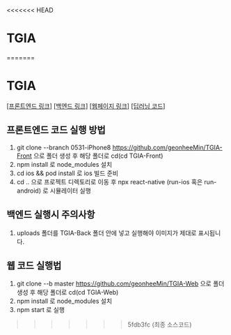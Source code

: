 <<<<<<< HEAD
# TGIA
=======
# TGIA

[[프론트엔드 링크]](https://github.com/geonheeMin/TGIA-Front/0531-iPhone8)
[[백엔드 링크]](https://github.com/geonheeMin/TGIA-Back/main)
[[웹페이지 링크]](https://github.com/geonheeMin/TGIA-Web/master)
[[딥러닝 코드]](https://github.com/MKSonny/TGIA_DeepLearn/main)

프론트엔드 코드 실행 방법
-------------
1. git clone --branch 0531-iPhone8 https://github.com/geonheeMin/TGIA-Front 으로 폴더 생성 후 해당 폴더로 cd(cd TGIA-Front)
2. npm install 로 node_modules 설치
3. cd ios && pod install 로 ios 빌드 준비
4. cd .. 으로 프로젝트 디렉토리로 이동 후 npx react-native (run-ios 혹은 run-android) 로 시뮬레이터 실행

백엔드 실행시 주의사항
-------------
1. uploads 폴더를 TGIA-Back 폴더 안에 넣고 실행해야 이미지가 제대로 표시됩니다.

웹 코드 실행법
-------------
1. git clone --b master https://github.com/geonheeMin/TGIA-Web 으로 폴더 생성 후 해당 폴더로 cd(cd TGIA-Web)
2. npm install 로 node_modules 설치
3. npm start 로 실행
>>>>>>> 5fdb3fc (최종 소스코드)
